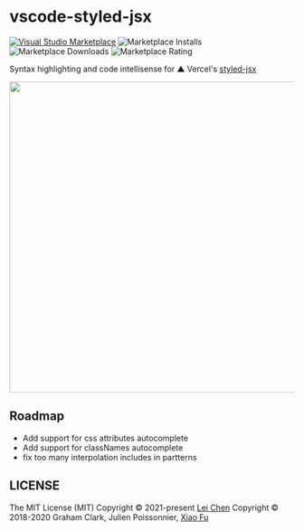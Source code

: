# vscode-styled-jsx

[![Visual Studio Marketplace](https://img.shields.io/visual-studio-marketplace/v/blanu.vscode-styled-jsx?color=brightgreen&label=Visual%20Studio%20Marketplace)](https://marketplace.visualstudio.com/items?itemName=blanu.vscode-styled-jsx)
![Marketplace Installs](https://img.shields.io/visual-studio-marketplace/i/blanu.vscode-styled-jsx)
![Marketplace Downloads](https://img.shields.io/visual-studio-marketplace/d/blanu.vscode-styled-jsx)
![Marketplace Rating](https://img.shields.io/visual-studio-marketplace/r/blanu.vscode-styled-jsx)

Syntax highlighting and code intellisense for ▲ Vercel's [styled-jsx](https://github.com/vercel/styled-jsx)

<img src="https://raw.githubusercontent.com/iFwu/vscode-styled-jsx/master/code.png" width="550">

## Roadmap

* Add support for css attributes autocomplete
* Add support for classNames autocomplete
* fix too many interpolation includes in partterns

## LICENSE

The MIT License (MIT)
Copyright © 2021-present [Lei Chen](https://github.com/iChenLei)
Copyright © 2018-2020 Graham Clark, Julien Poissonnier, [Xiao Fu](https://github.com/iFwu)
